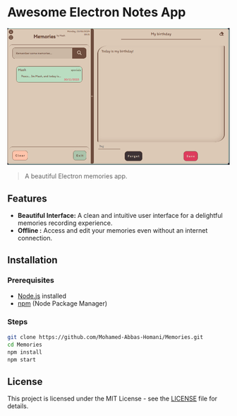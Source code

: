 # Awesome Electron Notes App

![App Screenshot](./ScreenShot.png)

> A beautiful Electron memories app.


## Features

- **Beautiful Interface:** A clean and intuitive user interface for a delightful memories recording experience.
- **Offline :** Access and edit your memories even without an internet connection.

## Installation

### Prerequisites

- [Node.js](https://nodejs.org/) installed
- [npm](https://www.npmjs.com/) (Node Package Manager)

### Steps

   ```bash
   git clone https://github.com/Mohamed-Abbas-Homani/Memories.git
   cd Memories
   npm install
   npm start
   ```
## License

This project is licensed under the MIT License - see the [LICENSE](LICENSE) file for details.
